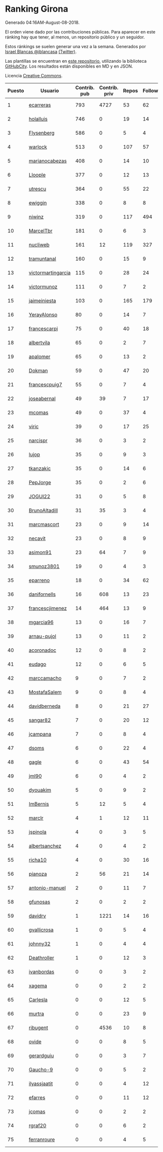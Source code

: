 # Ranking Girona

Generado 04:16AM-August-08-2018.

El orden viene dado por las contribuciones públicas. Para aparecer en este ránking hay que tener, al menos, un repositorio público y un seguidor.

Estos ránkings se suelen generar una vez a la semana. Generados por [Israel Blancas @iblancasa](https://github.com/iblancasa/) [(Twitter)](https://twitter.com/iblancasa).

Las plantillas se encuentran en [este repositorio](https://github.com/iblancasa/GH-Spanish-Ranking), utilizando la biblioteca [GitHubCity](https://github.com/iblancasa/GitHubCity). Los resultados están disponibles en MD y en JSON.

Licencia [Creative Commons](https://creativecommons.org/licenses/by/4.0/).

| Puesto   |  Usuario  | Contrib. pub | Contrib. priv |Repos| Followers | Desde |  Avatar  |
|----------|-----------|--------------|---------------|-----|-----------|-------|----------|
|1|[ecarreras](https://github.com/ecarreras)|793|4727|53|62|2010-06-02|![ecarreras]()|
|2|[holalluis](https://github.com/holalluis)|746|0|19|14|2011-09-27|![holalluis]()|
|3|[Flysenberg](https://github.com/Flysenberg)|586|0|5|4|2017-09-22|![Flysenberg]()|
|4|[warlock](https://github.com/warlock)|513|0|107|57|2010-02-03|![warlock]()|
|5|[marianocabezas](https://github.com/marianocabezas)|408|0|14|10|2016-05-10|![marianocabezas]()|
|6|[Lloople](https://github.com/Lloople)|377|0|12|13|2013-10-11|![Lloople]()|
|7|[utrescu](https://github.com/utrescu)|364|0|55|22|2012-07-20|![utrescu]()|
|8|[ewiggin](https://github.com/ewiggin)|338|0|8|8|2011-03-08|![ewiggin]()|
|9|[niwinz](https://github.com/niwinz)|319|0|117|494|2011-06-11|![niwinz]()|
|10|[MarcelTbr](https://github.com/MarcelTbr)|181|0|6|3|2016-11-18|![MarcelTbr]()|
|11|[nucliweb](https://github.com/nucliweb)|161|12|119|327|2012-01-05|![nucliweb]()|
|12|[tramuntanal](https://github.com/tramuntanal)|160|0|15|9|2010-02-08|![tramuntanal]()|
|13|[victormartingarcia](https://github.com/victormartingarcia)|115|0|28|24|2011-03-09|![victormartingarcia]()|
|14|[victormunoz](https://github.com/victormunoz)|111|0|7|2|2015-05-06|![victormunoz]()|
|15|[jaimeiniesta](https://github.com/jaimeiniesta)|103|0|165|179|2008-03-09|![jaimeiniesta]()|
|16|[YerayAlonso](https://github.com/YerayAlonso)|80|0|14|7|2012-05-29|![YerayAlonso]()|
|17|[francescarpi](https://github.com/francescarpi)|75|0|40|18|2010-05-26|![francescarpi]()|
|18|[albertvila](https://github.com/albertvila)|65|0|2|7|2011-03-24|![albertvila]()|
|19|[apalomer](https://github.com/apalomer)|65|0|13|2|2016-05-09|![apalomer]()|
|20|[Dokman](https://github.com/Dokman)|59|0|47|20|2012-09-06|![Dokman]()|
|21|[francescpuig7](https://github.com/francescpuig7)|55|0|7|4|2016-06-15|![francescpuig7]()|
|22|[joseabernal](https://github.com/joseabernal)|49|39|7|17|2011-11-23|![joseabernal]()|
|23|[mcomas](https://github.com/mcomas)|49|0|37|4|2013-05-15|![mcomas]()|
|24|[viric](https://github.com/viric)|39|0|17|25|2009-03-24|![viric]()|
|25|[narcispr](https://github.com/narcispr)|36|0|3|2|2011-05-19|![narcispr]()|
|26|[lujop](https://github.com/lujop)|35|0|9|3|2011-07-16|![lujop]()|
|27|[tkanzakic](https://github.com/tkanzakic)|35|0|14|6|2011-06-29|![tkanzakic]()|
|28|[PepJorge](https://github.com/PepJorge)|35|0|2|6|2013-03-08|![PepJorge]()|
|29|[JOGUI22](https://github.com/JOGUI22)|31|0|5|8|2013-09-30|![JOGUI22]()|
|30|[BrunoAltadill](https://github.com/BrunoAltadill)|31|35|3|4|2015-12-29|![BrunoAltadill]()|
|31|[marcmascort](https://github.com/marcmascort)|23|0|9|14|2013-02-14|![marcmascort]()|
|32|[necavit](https://github.com/necavit)|23|0|8|9|2013-11-12|![necavit]()|
|33|[asimon91](https://github.com/asimon91)|23|64|7|9|2015-07-06|![asimon91]()|
|34|[smunoz3801](https://github.com/smunoz3801)|19|0|4|3|2014-03-09|![smunoz3801]()|
|35|[eparreno](https://github.com/eparreno)|18|0|34|62|2008-03-13|![eparreno]()|
|36|[danifornells](https://github.com/danifornells)|16|608|13|23|2012-12-03|![danifornells]()|
|37|[francescjimenez](https://github.com/francescjimenez)|14|464|13|9|2012-05-30|![francescjimenez]()|
|38|[mgarcia96](https://github.com/mgarcia96)|13|0|16|7|2014-02-01|![mgarcia96]()|
|39|[arnau-pujol](https://github.com/arnau-pujol)|13|0|11|2|2016-08-28|![arnau-pujol]()|
|40|[acoronadoc](https://github.com/acoronadoc)|12|0|8|2|2011-06-01|![acoronadoc]()|
|41|[eudago](https://github.com/eudago)|12|0|6|5|2011-05-25|![eudago]()|
|42|[marccamacho](https://github.com/marccamacho)|9|0|7|2|2014-04-24|![marccamacho]()|
|43|[MostafaSalem](https://github.com/MostafaSalem)|9|0|8|4|2016-05-03|![MostafaSalem]()|
|44|[davidberneda](https://github.com/davidberneda)|8|0|21|27|2012-04-12|![davidberneda]()|
|45|[sangar82](https://github.com/sangar82)|7|0|20|12|2010-12-15|![sangar82]()|
|46|[jcampana](https://github.com/jcampana)|7|0|8|4|2012-07-16|![jcampana]()|
|47|[dsoms](https://github.com/dsoms)|6|0|22|4|2011-07-13|![dsoms]()|
|48|[gagle](https://github.com/gagle)|6|0|43|54|2012-02-17|![gagle]()|
|49|[jml90](https://github.com/jml90)|6|0|4|2|2016-03-18|![jml90]()|
|50|[dyouakim](https://github.com/dyouakim)|5|0|9|2|2013-09-21|![dyouakim]()|
|51|[ImBernis](https://github.com/ImBernis)|5|12|5|4|2016-05-28|![ImBernis]()|
|52|[marclr](https://github.com/marclr)|4|1|12|11|2013-02-04|![marclr]()|
|53|[jspinola](https://github.com/jspinola)|4|0|3|5|2013-04-25|![jspinola]()|
|54|[albertsanchez](https://github.com/albertsanchez)|4|0|4|2|2014-04-08|![albertsanchez]()|
|55|[richa10](https://github.com/richa10)|4|0|30|16|2014-12-06|![richa10]()|
|56|[pianoza](https://github.com/pianoza)|2|56|21|14|2013-02-28|![pianoza]()|
|57|[antonio-manuel](https://github.com/antonio-manuel)|2|0|11|7|2015-04-09|![antonio-manuel]()|
|58|[gfunosas](https://github.com/gfunosas)|2|0|2|2|2015-11-08|![gfunosas]()|
|59|[davidrv](https://github.com/davidrv)|1|1221|14|16|2009-03-09|![davidrv]()|
|60|[gvallicrosa](https://github.com/gvallicrosa)|1|0|5|4|2012-09-13|![gvallicrosa]()|
|61|[johnny32](https://github.com/johnny32)|1|0|4|4|2013-03-20|![johnny32]()|
|62|[Deathroller](https://github.com/Deathroller)|1|0|12|3|2014-06-18|![Deathroller]()|
|63|[ivanbordas](https://github.com/ivanbordas)|0|0|3|2|2011-01-18|![ivanbordas]()|
|64|[xagema](https://github.com/xagema)|0|0|2|2|2012-05-23|![xagema]()|
|65|[Carlesla](https://github.com/Carlesla)|0|0|12|5|2012-06-18|![Carlesla]()|
|66|[murtra](https://github.com/murtra)|0|0|23|9|2012-06-05|![murtra]()|
|67|[ribugent](https://github.com/ribugent)|0|4536|10|8|2011-11-08|![ribugent]()|
|68|[ovide](https://github.com/ovide)|0|0|8|5|2013-02-01|![ovide]()|
|69|[gerardguiu](https://github.com/gerardguiu)|0|0|3|7|2013-10-14|![gerardguiu]()|
|70|[Gaucho-9](https://github.com/Gaucho-9)|0|0|5|2|2014-01-27|![Gaucho-9]()|
|71|[ilyassjaatit](https://github.com/ilyassjaatit)|0|0|4|12|2013-12-06|![ilyassjaatit]()|
|72|[efarres](https://github.com/efarres)|0|0|11|12|2014-03-04|![efarres]()|
|73|[jcomas](https://github.com/jcomas)|0|0|2|2|2013-12-30|![jcomas]()|
|74|[rgraf20](https://github.com/rgraf20)|0|0|6|2|2015-02-17|![rgraf20]()|
|75|[ferranroure](https://github.com/ferranroure)|0|0|4|5|2015-09-28|![ferranroure]()|
